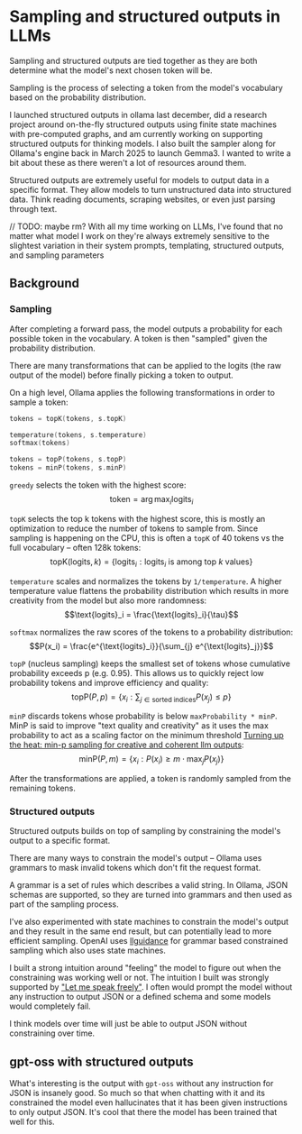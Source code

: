 # Sampling and structured outputs in LLMs
Sampling and structured outputs are tied together as they are both determine what the model's next chosen token will be.

Sampling is the process of selecting a token from the model's vocabulary based on the probability distribution.

I launched structured outputs in ollama last december, did a research project around on-the-fly structured outputs using finite state machines with pre-computed graphs, and am currently working on supporting structured outputs for thinking models. I also built the sampler along for Ollama's engine back in March 2025 to launch Gemma3. I wanted to write a bit about these as there weren't a lot of resources around them. 

Structured outputs are extremely useful for models to output data in a specific format. They allow models to turn unstructured data into structured data. Think reading documents, scraping websites, or even just parsing through text.

// TODO: maybe rm?
With all my time working on LLMs, I've found that no matter what model I work on they're always extremely sensitive to the slightest variation in their system prompts, templating, structured outputs, and sampling parameters


## Background
### Sampling
After completing a forward pass, the model outputs a probability for each possible token in the vocabulary. A token is then "sampled" given the probability distribution. 

There are many transformations that can be applied to the logits (the raw output of the model) before finally picking a token to output.

On a high level, Ollama applies the following transformations in order to sample a token:

```go
tokens = topK(tokens, s.topK)

temperature(tokens, s.temperature)
softmax(tokens)

tokens = topP(tokens, s.topP)
tokens = minP(tokens, s.minP)
```

`greedy` selects the token with the highest score:
$$\text{token} = \arg\max_i \text{logits}_i$$

`topK` selects the top k tokens with the highest score, this is mostly an optimization to reduce the number of tokens to sample from. Since sampling is happening on the CPU, this is often a `topK` of 40 tokens vs the full vocabulary – often 128k tokens:
$$\text{topK}(\text{logits}, k) = \{\text{logits}_i : \text{logits}_i \text{ is among top } k \text{ values}\}$$

`temperature` scales and normalizes the tokens by `1/temperature`. A higher temperature value flattens the probability distribution which results in more creativity from the model but also more randomness:
$$\text{logits}_i = \frac{\text{logits}_i}{\tau}$$

`softmax` normalizes the raw scores of the tokens to a probability distribution:
$$P(x_i) = \frac{e^{\text{logits}_i}}{\sum_{j} e^{\text{logits}_j}}$$

`topP` (nucleus sampling) keeps the smallest set of tokens whose cumulative probability exceeds p (e.g. 0.95). This allows us to quickly reject low probability tokens and improve efficiency and quality:
$$\text{topP}(P, p) = \{x_i : \sum_{j \in \text{sorted indices}} P(x_j) \leq p\}$$

`minP` discards tokens whose probability is below `maxProbability * minP`. MinP is said to improve "text quality and creativity" as it uses the max probability to act as a scaling factor on the minimum threshold [Turning up the heat: min-p sampling for creative and coherent llm outputs](https://arxiv.org/pdf/2407.01082):
$$\text{minP}(P, m) = \{x_i : P(x_i) \geq m \cdot \max_j P(x_j)\}$$

After the transformations are applied, a token is randomly sampled from the remaining tokens.


### Structured outputs
Structured outputs builds on top of sampling by constraining the model's output to a specific format.

There are many ways to constrain the model's output – Ollama uses grammars to mask invalid tokens which don't fit the request format.  

A grammar is a set of rules which describes a valid string. In Ollama, JSON schemas are supported, so they are turned into grammars and then used as part of the sampling process.

I've also experimented with state machines to constrain the model's output and they result in the same end result, but can potentially lead to more efficient sampling. OpenAI uses [llguidance](https://github.com/guidance-ai/llguidance) for grammar based constrained sampling which also uses state machines.

I built a strong intuition around "feeling" the model to figure out when the constraining was working well or not. The intuition I built was strongly supported by ["Let me speak freely"](https://arxiv.org/abs/2409.06333). I often would prompt the model without any instruction to output JSON or a defined schema and some models would completely fail.

I think models over time will just be able to output JSON without constraining over time. 

## gpt-oss with structured outputs

What's interesting is the output with `gpt-oss` without any instruction for JSON is insanely good. So much so that when chatting with it and its constrained the model even hallucinates that it has been given instructions to only output JSON. It's cool that there the model has been trained that well for this.
